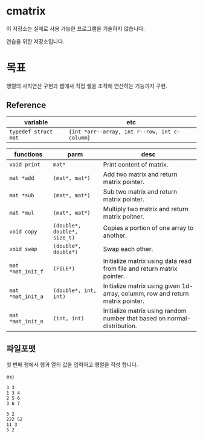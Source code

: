 # cmatrix

이 저장소는 실제로 사용 가능한 프로그램을 기술하지 않습니다.

연습을 위한 저장소입니다.

# 목표
행렬의 사칙연산 구현과 웹에서 직접 쉘을 조작해 연산하는 기능까지 구현.

## Reference
|variable|etc|
|--------|---|
|`typedef struct mat`|`{int *arr--array, int r--row, int c-columm}`|


|functions|parm|desc|
|---------|----|----|
|`void print`|`mat*`|Print content of matrix.|
|`mat *add`|`(mat*, mat*)`|Add two matrix and return matrix pointer.|
|`mat *sub`|`(mat*, mat*)`|Sub two matrix and return matrix pointer.|
|`mat *mul`|`(mat*, mat*)`|Multiply two matrix and return matrix poitner.|
|`void copy`|`(double*, double*, size_t)`|Copies a portion of one array to another.|
|`void swap`|`(double*, double*)`|Swap each other.|
|`mat *mat_init_f`|`(FILE*)`|Initialize matrix using data read from file and return matrix pointer.|
|`mat *mat_init_a`|`(double*, int, int)`|Initialize matrix using given 1d-array, columm, row and return matrix pointer.|
|`mat *mat_init_n`|`(int, int)`|Initialize matrix using random number that based on normal-distribution.|


## 파일포맷
첫 번째 행에서 행과 열의 값을 입력하고
행렬을 작성 합니다.

ex)
```
3 3
1 3 4
2 5 6
3 6 7

3 2
222 52
11 3
5 2
```
